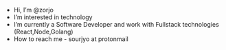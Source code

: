 - Hi, I’m @zorjo
-  I’m interested in technology
-  I’m currently a Software Developer and work with Fullstack technologies (React,Node,Golang)
-  How to reach me - sourjyo at protonmail

<!---
sourjyo0/sourjyo0 is a ✨ special ✨ repository because its `README.md` (this file) appears on your GitHub profile.
You can click the Preview link to take a look at your changes.
--->

